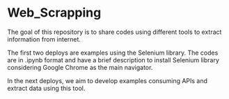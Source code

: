 # Web_Scrapping
 The goal of this repository is to share codes using different tools to extract information from internet.
 
The first two deploys are examples using the Selenium library. The codes are in .ipynb format and have a brief description to install Selenium library considering Google Chrome as the main navigator. 

In the next deploys, we aim to develop examples consuming APIs and extract data using this tool.

